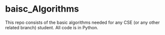 # baisc_Algorithms
This repo consists of the basic algorithms needed for any CSE (or any other related branch) student.
All code is in Python.
